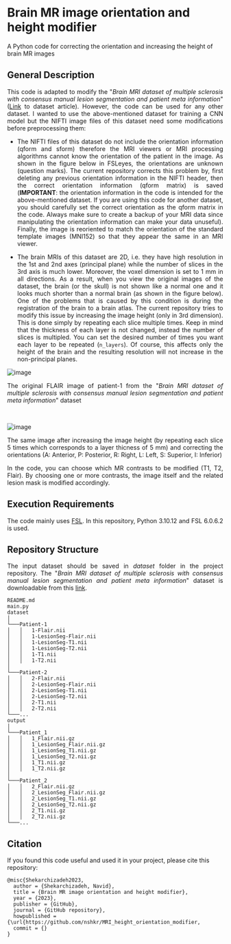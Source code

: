 # Brain MR image orientation and height modifier 
A Python code for correcting the orientation and increasing the height of brain MR images

## General Description
<p align="justify"> This code is adapted to modify the "<i>Brain MRI dataset of multiple sclerosis with consensus manual lesion segmentation and patient meta information</i>" (<a href="https://doi.org/10.1016/j.dib.2022.108139">Link</a> to dataset article). However, the code can be used for any other dataset. I wanted to use the above-mentioned dataset for training a CNN model but the NIFTI image files of this dataset need some modifications before preprocessing them: </p>

- <p align="justify"> The NIFTI files of this dataset do not include the orientation information (qform and sform) therefore the MRI viewers or MRI processing algorithms cannot know the orientation of the patient in the image. As shown in the figure below in FSLeyes, the orientations are unknown (question marks). The current repository corrects this problem by, first deleting any previous orientation information in the NIFTI header, then the correct orientation information (qform matrix) is saved (<b>IMPORTANT</b>: the orientation information in the code is intended for the above-mentioned dataset. If you are using this code for another dataset, you should carefully set the correct orientation as the qform matrix in the code. Always make sure to create a backup of your MRI data since manipulating the orientation information can make your data unuseful). Finally, the image is reoriented to match the orientation of the standard template images (MNI152) so that they appear the same in an MRI viewer. </p>
  
- <p align="justify"> The brain MRIs of this dataset are 2D, i.e. they have high resolution in the 1st and 2nd axes (principal plane) while the number of slices in the 3rd axis is much lower. Moreover, the voxel dimension is set to 1 mm in all directions. As a result, when you view the original images of the dataset, the brain (or the skull) is not shown like a normal one and it looks much shorter than a normal brain (as shown in the figure below). One of the problems that is caused by this condition is during the registration of the brain to a brain atlas. The current repository tries to modify this issue by increasing the image height (only in 3rd dimension). This is done simply by repeating each slice multiple times. Keep in mind that the thickness of each layer is not changed, instead the number of slices is multipled. You can set the desired number of times you want each layer to be repeated (<code>n_layers</code>). Of course, this affects only the height of the brain and the resulting resolution will not increase in the non-principal planes. </p>

![image](https://github.com/nshkr/MRI_height_orientation_modifier/assets/99551131/f841637e-bd61-4ace-a795-257802b9cc3e)
<p align="justify"> The original FLAIR image of patient-1 from the "<i>Brain MRI dataset of multiple sclerosis with consensus manual lesion segmentation and patient meta information</i>" dataset </p>

&nbsp;


![image](https://github.com/nshkr/MRI_height_orientation_modifier/assets/99551131/12c32c75-58c2-452f-9ad4-d156cc11d994)
<p align="justify"> The same image after increasing the image height (by repeating each slice 5 times which corresponds to a layer thicness of 5 mm) and correcting the orientations (A: Anterior, P: Posterior, R: Right, L: Left, S: Superior, I: Inferior) </p>

<p align="justify"> In the code, you can choose which MR contrasts to be modified (T1, T2, Flair). By choosing one or more contrasts, the image itself and the related lesion mask is modified accordingly. </p>

## Execution Requirements
<p align="justify"> The code mainly uses <a href="https://fsl.fmrib.ox.ac.uk/fsl/fslwiki">FSL</a>. In this repository, Python 3.10.12 and FSL 6.0.6.2 is used.  </p>


## Repository Structure
<p align="justify">The input dataset should be saved in <i>dataset</i> folder in the project repository. The "<i>Brain MRI dataset of multiple sclerosis with consensus manual lesion segmentation and patient meta information</i>" dataset is downloadable from this <a href="https://doi.org/10.17632/8bctsm8jz7.1
">link</a>.</p>

```
README.md
main.py  
dataset 
│
└───Patient-1
│   │   1-Flair.nii
│   │   1-LesionSeg-Flair.nii
│   │   1-LesionSeg-T1.nii
│   │   1-LesionSeg-T2.nii
│   │   1-T1.nii
│   │   1-T2.nii
│   
└───Patient-2
│   │   2-Flair.nii
│   │   2-LesionSeg-Flair.nii
│   │   2-LesionSeg-T1.nii
│   │   2-LesionSeg-T2.nii
│   │   2-T1.nii
│   │   2-T2.nii
└───...
output 
│
└───Patient_1
│   │   1_Flair.nii.gz
│   │   1_LesionSeg_Flair.nii.gz
│   │   1_LesionSeg_T1.nii.gz
│   │   1_LesionSeg_T2.nii.gz
│   │   1_T1.nii.gz
│   │   1_T2.nii.gz
│   
└───Patient_2
│   │   2_Flair.nii.gz
│   │   2_LesionSeg_Flair.nii.gz
│   │   2_LesionSeg_T1.nii.gz
│   │   2_LesionSeg_T2.nii.gz
│   │   2_T1.nii.gz
│   │   2_T2.nii.gz
└───...
```

## Citation
If you found this code useful and used it in your project, please cite this repository:

```
@misc{Shekarchizadeh2023,
  author = {Shekarchizadeh, Navid},
  title = {Brain MR image orientation and height modifier},
  year = {2023},
  publisher = {GitHub},
  journal = {GitHub repository},
  howpublished = {\url{https://github.com/nshkr/MRI_height_orientation_modifier,
  commit = {}
}
```
